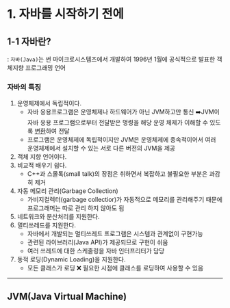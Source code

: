 # 1. 자바를 시작하기 전에

## 1-1 자바란?

: `자바(Java)`는 썬 마이크로시스템즈에서 개발하여 1996년 1월에 공식적으로 발표한 객체지향 프로그래밍 언어

### 자바의 특징

1. 운영체제에서 독립적이다.
   - 자바 응용프로그램은 운영체제나 하드웨어가 아닌 JVM하고만 통신 :arrow_right:JVM이 자바 응용 프로그램으로부터 전달받은 명령을 해당 운영 체제가 이해할 수 있도록 <u>변환</u>하여 전달
   - 프로그램은 운영체제에 독립적이지만 JVM은 운영체제에 종속적이어서 여러 운영체제에서 설치할 수 있는 서로 다른 버전의 JVM을 제공
2. 객체 지향 언어이다.
3. 비교적 배우기 쉽다.
   - C++과 스몰톡(small talk)의 장점은 취하면서 복잡하고 불필요한 부분은 과감히 제거
4. 자동 메모리 관리(Garbage Collection)
   - 가비지컬렉터(garbage collectior)가 자동적으로 메모리를 관리해주기 때문에 프로그래머는 따로 관리 하지 않아도 됨
5. 네트워크와 분산처리를 지원한다.
6. 멀티쓰레드를 지원한다.
   - 자바에서 개발되는 멀티쓰레드 프로그램은 시스템과 관계없이 구현가능
   - 관련된 라이브러리(Java API)가 제공되므로 구현이 쉬움
   - 여러 쓰레드에 대한 스케줄링을 자바 인터프리터가 담당
7. 동적 로딩(Dynamic Loading)을 지원한다.
   - 모든 클래스가 로딩 :x: 필요한 시점에 클래스를 로딩하여 사용할 수 있음



---

## JVM(Java Virtual Machine)

